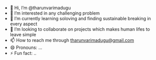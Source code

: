 - 👋 Hi, I’m @tharunvarimadugu
- 👀 I’m interested in any challenging problem
- 🌱 I’m currently learning soloving and finding sustainable breaking in every aspect
- 💞️ I’m looking to collaborate on projects which makes human lifes to leave simple
- 📫 How to reach me through tharunvarimadugu@gmail.com
- 😄 Pronouns: ...
- ⚡ Fun fact: ..

<!---
tharunvarimadugu/tharunvarimadugu is a ✨ special ✨ repository because its `README.md` (this file) appears on your GitHub profile.
You can click the Preview link to take a look at your changes.
--->
